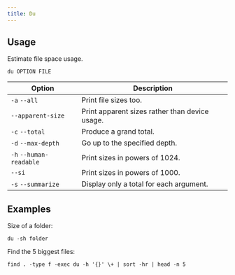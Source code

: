 ```yaml
---
title: Du
---
```


## Usage

Estimate file space usage.

```shell
du OPTION FILE
```

| Option | Description |
| --- | --- |
| `-a` `--all` | Print file sizes too. |
| `--apparent-size` | Print apparent sizes rather than device usage. |
| `-c` `--total` | Produce a grand total. |
| `-d` `--max-depth` | Go up to the specified depth. |
| `-h` `--human-readable` | Print sizes in powers of 1024. |
| `--si` | Print sizes in powers of 1000. |
| `-s` `--summarize` | Display only a total for each argument. |

## Examples

Size of a folder:

```shell
du -sh folder
```

Find the 5 biggest files:

```shell
find . -type f -exec du -h '{}' \+ | sort -hr | head -n 5
```

